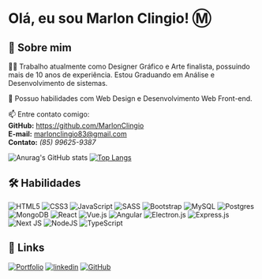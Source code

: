 # Olá, eu sou Marlon Clingio! :m:

## 🚀 Sobre mim

👩‍💻 Trabalho atualmente como Designer Gráfico e Arte finalista, possuindo mais de 10 anos de experiência. Estou Graduando em Análise e Desenvolvimento de sistemas.

🧠 Possuo habilidades com Web Design e Desenvolvimento Web Front-end.

📫 Entre contato comigo:    
**GitHub:** https://github.com/MarlonClingio    
**E-mail:** marlonclingio83@gmail.com   
**Contato:** _(85) 99625-9387_

![Anurag's GitHub stats](https://github-readme-stats.vercel.app/api?username=marlonclingio&show_icons=true)  [![Top Langs](https://github-readme-stats.vercel.app/api/top-langs/?username=marlonclingio&hide_progress=true)](https://github.com/marlonclingio/github-readme-stats)

## 🛠 Habilidades

![HTML5](https://img.shields.io/badge/html5-%23E34F26.svg?style=for-the-badge&logo=html5&logoColor=white) ![CSS3](https://img.shields.io/badge/css3-%231572B6.svg?style=for-the-badge&logo=css3&logoColor=white) ![JavaScript](https://img.shields.io/badge/javascript-%23323330.svg?style=for-the-badge&logo=javascript&logoColor=%23F7DF1E) ![SASS](https://img.shields.io/badge/SASS-hotpink.svg?style=for-the-badge&logo=SASS&logoColor=white) ![Bootstrap](https://img.shields.io/badge/bootstrap-%238511FA.svg?style=for-the-badge&logo=bootstrap&logoColor=white) ![MySQL](https://img.shields.io/badge/mysql-%2300f.svg?style=for-the-badge&logo=mysql&logoColor=white) ![Postgres](https://img.shields.io/badge/postgres-%23316192.svg?style=for-the-badge&logo=postgresql&logoColor=white) ![MongoDB](https://img.shields.io/badge/MongoDB-%234ea94b.svg?style=for-the-badge&logo=mongodb&logoColor=white) ![React](https://img.shields.io/badge/react-%2320232a.svg?style=for-the-badge&logo=react&logoColor=%2361DAFB) ![Vue.js](https://img.shields.io/badge/vuejs-%2335495e.svg?style=for-the-badge&logo=vuedotjs&logoColor=%234FC08D) ![Angular](https://img.shields.io/badge/angular-%23DD0031.svg?style=for-the-badge&logo=angular&logoColor=white) ![Electron.js](https://img.shields.io/badge/Electron-191970?style=for-the-badge&logo=Electron&logoColor=white) ![Express.js](https://img.shields.io/badge/express.js-%23404d59.svg?style=for-the-badge&logo=express&logoColor=%2361DAFB) ![Next JS](https://img.shields.io/badge/Next-black?style=for-the-badge&logo=next.js&logoColor=white) ![NodeJS](https://img.shields.io/badge/node.js-6DA55F?style=for-the-badge&logo=node.js&logoColor=white) ![TypeScript](https://img.shields.io/badge/typescript-%23007ACC.svg?style=for-the-badge&logo=typescript&logoColor=white)

## 🔗 Links
[![Portfolio](https://img.shields.io/badge/Portfolio-%23000000.svg?style=for-the-badge&logo=firefox&logoColor=#FF7139)](https://MarlonClingio.github.io) [![linkedin](https://img.shields.io/badge/linkedin-0A66C2?style=for-the-badge&logo=linkedin&logoColor=white)](https://www.linkedin.com/in/marlon-clingio-339402250/) [![GitHub](https://img.shields.io/badge/github-%23121011.svg?style=for-the-badge&logo=github&logoColor=white)](https://github.com/MarlonClingio)

